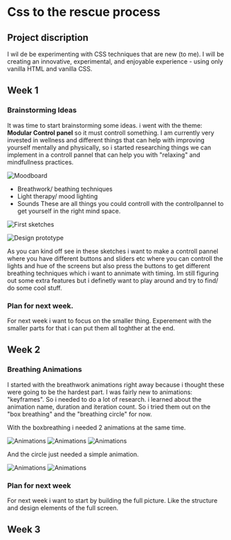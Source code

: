 # Css to the rescue process

## Project discription 
I wil de be experimenting with CSS techniques that are new (to me). I will be  creating an innovative, experimental, and enjoyable experience - using only vanilla HTML and vanilla CSS.

## Week 1

### Brainstorming Ideas 
It was time to start brainstorming some ideas. i went with the theme: **Modular Control panel** so it must controll something. 
I am currently very invested in wellness and different things that can help with improving yourself mentally and physically, so i started researching things we can implement in a controll pannel that can help you with "relaxing" and mindfullness practices. 

![Moodboard](readme-images/mindfullMoodbard.png)

- Breathwork/ beathing techniques
- Light therapy/ mood lighting
- Sounds
These are all things you could controll with the controllpannel to get yourself in the right mind space.

![First sketches](readme-images/eersteSchetsen.png)

![Design prototype](readme-images/mindfullness.png)

As you can kind off see in these sketches i want to make a controll pannel where you have different buttons and sliders etc where you can controll the lights and hue of the screens but also press the buttons to get different breathing techniques which i want to annimate with timing. Im still figuring out some extra features but i definetly want to play around and try to find/ do some cool stuff.

### Plan for next week.
For next week i want to focus on the smaller thing. Experement with the smaller parts for that i can put them all toghther at the end.

## Week 2

### Breathing Animations
I started with the breathwork animations right away because i thought these were going to be the hardest part. 
I was fairly new to animations: "keyframes". So i needed to do a lot of research. 
i learned about the animation name, duration and iteration count. So i tried them out on the "box breathing" and the "breathing circle" for now.

With the boxbreathing i needed 2 animations at the same time.

![Animations](readme-images/cubeanimation(1).png)
![Animations](readme-images/cubeanimation(2).png)
![Animations](readme-images/cubeAnimation.png)

And the circle just needed a simple animation.

![Animations](readme-images/ballanimations.png)
![Animations](readme-images/ball.png)

### Plan for next week
For next week i want to start by building the full picture. Like the structure and design elements of the full screen.

## Week 3 



